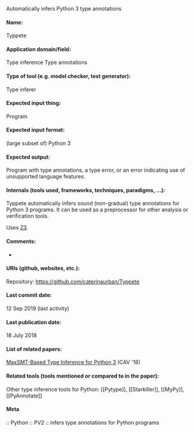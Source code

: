 Automatically infers Python 3 type annotations

#### Name:
Typpete

#### Application domain/field:
Type inference
Type annotations

#### Type of tool (e.g. model checker, test generator):
Type inferer

#### Expected input thing:
Program

#### Expected input format:
(large subset of) Python 3

#### Expected output:
Program with type annotations, a type error, or an error indicating use of unsupported language features.

#### Internals (tools used, frameworks, techniques, paradigms, ...):
Typpete automatically infers sound (non-gradual) type annotations for Python 3 programs. It can be used as a preprocessor for other analysis or verification tools.

Uses [Z3](Solvers/SMT/Z3.md).

#### Comments:
-

#### URIs (github, websites, etc.):
Repository: https://github.com/caterinaurban/Typpete

#### Last commit date:
12 Sep 2019 (last activity)

#### Last publication date:
18 July 2018

#### List of related papers:
[MaxSMT-Based Type Inference for Python 3](https://doi.org/10.1007/978-3-319-96142-2_2) (CAV '18)

#### Related tools (tools mentioned or compared to in the paper):
Other type inference tools for Python: [[Pytype]], [[Starkiller]], [[MyPy]], [[PyAnnotate]]

#### Meta
:: Python
:: PV2 :: infers type annotations for Python programs
